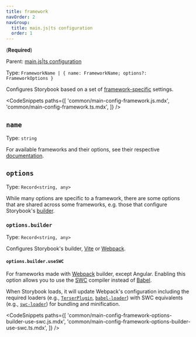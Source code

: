 ```yaml
---
title: framework
navOrder: 2
navGroup:
  title: main.js|ts configuration
  order: 1
---
```


(**Required**)

Parent: [main.js|ts configuration](./main-config.md)

Type: `FrameworkName | { name: FrameworkName; options?: FrameworkOptions }`

Configures Storybook based on a set of [framework-specific](../08-configure/frameworks.md) settings.

<!-- prettier-ignore-start -->

<CodeSnippets
  paths={[
    'common/main-config-framework.js.mdx',
    'common/main-config-framework.ts.mdx',
  ]}
/>

<!-- prettier-ignore-end -->

## `name`

Type: `string`

For available frameworks and their options, see their respective [documentation](https://github.com/storybookjs/storybook/tree/next/code/frameworks).

## `options`

Type: `Record<string, any>`

While many options are specific to a framework, there are some options that are shared across some frameworks, e.g. those that configure Storybook's [builder](./main-config-core.md#builder).

### `options.builder`

Type: `Record<string, any>`

Configures Storybook's builder, [Vite](../09-builders/vite.md) or [Webpack](../09-builders/webpack.md).

#### `options.builder.useSWC`

For frameworks made with [Webpack](../09-builders/webpack.md) builder, except Angular. Enabling this option allows you to use the [SWC](https://swc.rs/) compiler instead of [Babel](../08-configure/compilers.md#babel).

When Storybook loads, it will update Webpack's configuration including the required loaders (e.g., [`TerserPlugin`](https://webpack.js.org/plugins/terser-webpack-plugin/), [`babel-loader`](https://webpack.js.org/loaders/babel-loader/)) with SWC equivalents (e.g., [`swc-loader`](https://swc.rs/docs/usage/swc-loader)) for bundling and minification.

<!-- prettier-ignore-start -->

<CodeSnippets
  paths={[
    'common/main-config-framework-options-builder-use-swc.js.mdx',
    'common/main-config-framework-options-builder-use-swc.ts.mdx',
  ]}
/>

<!-- prettier-ignore-end -->
